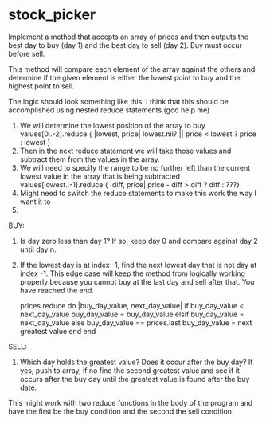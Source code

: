 # stock_picker

Implement a method that accepts an array of prices and then outputs the best day to buy (day 1)
and the best day to sell (day 2). Buy must occur before sell. 

This method will compare each element of the array against the others and determine if 
the given element is either the lowest point to buy and the highest point to sell.

The logic should look something like this:
I think that this should be accomplished using nested reduce statements (god help me)
1. We will determine the lowest position of the array to buy
    values[0..-2].reduce { |lowest, price| lowest.nil? || price < lowest ? price : lowest }
2. Then in the next reduce statement we will take those values and subtract them from the values in the array.
3. We will need to specify the range to be no further left than the current lowest value in the array that is being subtracted
    values[lowest..-1].reduce { |diff, price| price - diff > diff ? diff : ???}
4. Might need to switch the reduce statements to make this work the way I want it to
5. 



BUY:
1. Is day zero less than day 1? If so, keep day 0 and compare against day 2 until day n. 
2. If the lowest day is at index -1, find the next lowest day that is not day at index -1. This edge case will keep the 
method from logically working properly because you cannot buy at the last day and sell after that. You have reached the end. 

    prices.reduce do |buy_day_value, next_day_value|
        if buy_day_value < next_day_value
            buy_day_value = buy_day_value
        elsif
            buy_day_value = next_day_value
        else
            buy_day_value == prices.last
                buy_day_value = next greatest value
            end
        end

SELL:
1. Which day holds the greatest value? Does it occur after the buy day? If yes, push to array, if no find the second greatest value
and see if it occurs after the buy day until the greatest value is found after the buy date.


This might work with two reduce functions in the body of the program and have the first be the buy condition and the second the sell condition.


